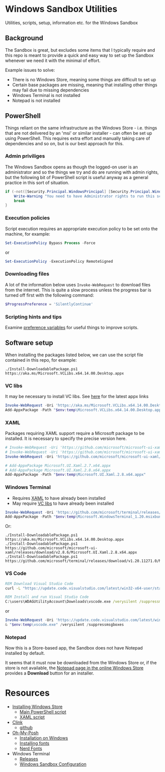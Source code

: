 # Windows Sandbox Utilities
Utilities, scripts, setup, information etc. for the Windows Sandbox

## Background
The Sandbox is great, but excludes some items that I typically require and this repo is meant to provide a quick and easy way to set up the Sandbox whenever we need it with the minimal of effort.

Example issues to solve:
* There is no Windows Store, meaning some things are difficult to set up
* Certain base packages are missing, meaning that installing other things may fail due to missing dependencies
* Windows Terminal is not installed
* Notepad is not installed

## PowerShell
Things reliant on the same infrastructure as the Windows Store - i.e. things that are not delivered by an 'msi' or similar installer - can often be set up using PowerShell. This requires extra effort and manually taking care of dependencies and so on, but is our best approach for this.

### Admin priviliges
The Windows Sandbox opens as though the logged-on user is an administrator and so the things we try and do are running with admin rights, but the following bit of PowerShell script is useful anyway as a general practice in this sort of situation.

```powershell
if (-not([Security.Principal.WindowsPrincipal] [Security.Principal.WindowsIdentity]::GetCurrent()).IsInRole([Security.Principal.WindowsBuiltInRole] "Administrator")) {
    Write-Warning "You need to have Administrator rights to run this script!`nPlease re-run this script as an Administrator in an elevated powershell prompt!"
    break
}
```

### Execution policies
Script execution requires an appropriate execution policy to be set onto the machine, for example:
```powershell
Set-ExecutionPolicy Bypass Process -Force
```
or
```powershell
Set-ExecutionPolicy -ExecutionPolicy RemoteSigned
```

### Downloading files
A lot of the information below uses `Invoke-WebRequest` to download files from the internet. This is quite a slow process unless the progress bar is turned off first with the following command:
```powershell
$ProgressPreference = 'SilentlyContinue'
```

### Scripting hints and tips
Examine [preference variables](https://learn.microsoft.com/en-us/powershell/module/microsoft.powershell.core/about/about_preference_variables?view=powershell-7.4) for useful things to improve scripts.

## Software setup
When installing the packages listed below, we can use the script file contained in this repo, for example:
```shell
./Install-DownloadablePackage.ps1 https://aka.ms/Microsoft.VCLibs.x64.14.00.Desktop.appx
```

### VC libs
It may be necessary to install VC libs. See [here](https://learn.microsoft.com/en-us/troubleshoot/developer/visualstudio/cpp/libraries/c-runtime-packages-desktop-bridge#how-to-install-and-update-desktop-framework-packages) for the latest appx links

```powershell
Invoke-WebRequest -Uri 'https://aka.ms/Microsoft.VCLibs.x64.14.00.Desktop.appx' -OutFile "$env:temp\Microsoft.VCLibs.x64.14.00.Desktop.appx"
Add-AppxPackage -Path "$env:temp\Microsoft.VCLibs.x64.14.00.Desktop.appx"
```

### XAML
Packages requiring XAML support require a Microsoft package to be installed. It is necessary to specify the precise version here.

```powershell
# Invoke-WebRequest -Uri 'https://github.com/microsoft/microsoft-ui-xaml/releases/download/v2.7.3/Microsoft.UI.Xaml.2.7.x64.appx' -OutFile 'Microsoft.UI.Xaml.2.7.x64.appx'
# Invoke-WebRequest -Uri 'https://github.com/microsoft/microsoft-ui-xaml/releases/download/v2.8.5/Microsoft.UI.Xaml.2.8.x64.appx' -OutFile 'Microsoft.UI.Xaml.2.8.x64.appx'
Invoke-WebRequest -Uri 'https://github.com/microsoft/microsoft-ui-xaml/releases/download/v2.8.6/Microsoft.UI.Xaml.2.8.x64.appx' -OutFile "$env:temp\Microsoft.UI.Xaml.2.8.x64.appx"

# Add-AppxPackage Microsoft.UI.Xaml.2.7.x64.appx
# Add-AppxPackage Microsoft.UI.Xaml.2.8.x64.appx
Add-AppxPackage -Path "$env:temp\Microsoft.UI.Xaml.2.8.x64.appx"
```

### Windows Terminal
* Requires [XAML](#xaml) to have already been installed
* May require [VC libs](#vc-libs) to have already been installed

```powershell
Invoke-WebRequest -Uri 'https://github.com/microsoft/terminal/releases/download/v1.20.11271.0/Microsoft.WindowsTerminal_1.20.11271.0_8wekyb3d8bbwe.msixbundle' -OutFile "$env:temp\Microsoft.WindowsTerminal_1.20.msixbundle"
Add-AppxPackage -Path "$env:temp\Microsoft.WindowsTerminal_1.20.msixbundle"
```
Or:
```shell
./Install-DownloadablePackage.ps1 https://aka.ms/Microsoft.VCLibs.x64.14.00.Desktop.appx
./Install-DownloadablePackage.ps1 https://github.com/microsoft/microsoft-ui-xaml/releases/download/v2.8.6/Microsoft.UI.Xaml.2.8.x64.appx
./Install-DownloadablePackage.ps1 https://github.com/microsoft/terminal/releases/download/v1.20.11271.0/Microsoft.WindowsTerminal_1.20.11271.0_8wekyb3d8bbwe.msixbundle
```

### VS Code
```bat
REM Download Visual Studio Code
curl -L "https://update.code.visualstudio.com/latest/win32-x64-user/stable" --output C:\users\WDAGUtilityAccount\Downloads\vscode.exe

REM Install and run Visual Studio Code
C:\users\WDAGUtilityAccount\Downloads\vscode.exe /verysilent /suppressmsgboxes
```
or
```powershell
Invoke-WebRequest -Uri 'https://update.code.visualstudio.com/latest/win32-x64-user/stable' -OutFile "$env:temp\vscode.exe"
& "$env:temp\vscode.exe" /verysilent /suppressmsgboxes
```

### Notepad
Now this is a Store-based app, the Sandbox does not have Notepad installed by default. 

It seems that it must now be downloaded from the Windows Store or, if the store is not available, the [Notepad page in the online Windows Store](https://apps.microsoft.com/detail/9msmlrh6lzf3?hl=en-gb&gl=UK) provides a __Download__ button for an installer.

# Resources
* [Installing Windows Store](https://bonguides.com/how-to-install-apps-in-microsoft-store-in-windows-sandbox/)
  * [Main PowerShell script](https://raw.githubusercontent.com/bonguides25/PowerShell/main/WindowsSandbox/sandbox-store.ps1)
  * [XAML script](https://raw.githubusercontent.com/bonguides25/PowerShell/main/Utilities/microsoft.ui.xaml.ps1)
* [Clink](https://chrisant996.github.io/clink/clink.html)  
  * [github](https://github.com/chrisant996/clink)
* [Oh-My-Posh](https://ohmyposh.dev/)
  * [Installation on Windows](https://ohmyposh.dev/docs/installation/windows)
  * [Installing fonts](https://ohmyposh.dev/docs/installation/fonts)
  * [Nerd Fonts](https://www.nerdfonts.com/font-downloads)
* Windows Terminal
  * [Releases](https://github.com/microsoft/terminal/releases)
  * [Windows Sandbox Configuration](https://learn.microsoft.com/en-us/windows/security/application-security/application-isolation/windows-sandbox/windows-sandbox-configure-using-wsb-file)